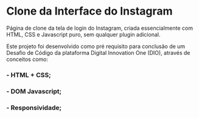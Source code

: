 # Clone da Interface do Instagram

Página de clone da tela de login do Instagram, criada essencialmente com HTML, CSS e Javascript puro, sem qualquer plugin adicional.

Este projeto foi desenvolvido como pré requisito para conclusão de um Desafio de Código da plataforma Digital Innovation One (DIO), através de conceitos como:

### - HTML + CSS;
### - DOM Javascript;
### - Responsividade;